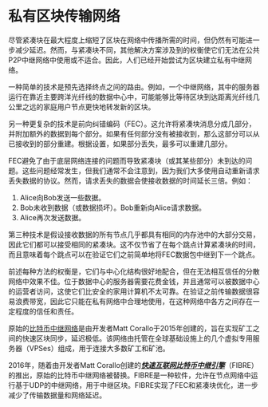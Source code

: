 # 私有区块传输网络

尽管紧凑块在最大程度上缩短了区块在网络中传播所需的时间，但仍然有可能进一步减少延迟。然而，与紧凑块不同，其他解决方案涉及到的权衡使它们无法在公共P2P中继网络中使用或不适合。因此，人们已经开始尝试为区块建立私有中继网络。

一种简单的技术是预先选择终点之间的路由。例如，一个中继网络，其中的服务器运行在靠近主要跨洋光纤线的数据中心中，可能能够比等待区块到达距离光纤线几公里之远的家庭用户节点更快地转发新的区块。

另一种更复杂的技术是前向纠错编码（FEC）。这允许将紧凑块消息分成几部分，并附加额外的数据到每个部分。如果有任何部分没有被接收到，那么这部分可以从已接收到的部分重建。根据设置，如果部分丢失，最多可以重建几部分。

FEC避免了由于底层网络连接的问题而导致紧凑块（或其某些部分）未到达的问题。这些问题经常发生，但我们通常不会注意到，因为我们大多使用自动重新请求丢失数据的协议。然而，请求丢失的数据会使接收数据的时间延长三倍。例如：

1. Alice向Bob发送一些数据。
2. Bob未收到数据（或数据损坏）。Bob重新向Alice请求数据。
3. Alice再次发送数据。

第三种技术是假设接收数据的所有节点几乎都具有相同的内存池中的大部分交易，因此它们都可以接受相同的紧凑块。这不仅节省了在每个跳点计算紧凑块的时间，而且意味着每个跳点可以在验证它们之前简单地将FEC数据包中继到下一个跳点。

前述每种方法的权衡是，它们与中心化结构很好地配合，但在无法相互信任的分散网络中效果不佳。位于数据中心的服务器需要花费金钱，并且通常可以被数据中心的运营者访问，这使它们比安全的家用计算机不太可靠。在验证之前传输数据很容易浪费带宽，因此它只能在私有网络中合理地使用，在这种网络中各方之间存在一定程度的信任和责任。

原始的[比特币中继网络](https://www.bitcoinrelaynetwork.org/)是由开发者Matt Corallo于2015年创建的，旨在实现矿工之间的快速区块同步，延迟极低。该网络由托管在全球基础设施上的几个虚拟专用服务器（VPSes）组成，用于连接大多数矿工和矿池。

2016年，随着由开发者Matt Corallo创建的[_**快速互联网比特币中继引擎**_](https://bitcoinfibre.org/)（FIBRE）的推出，原始的比特币中继网络被替换。FIBRE是一种软件，允许在节点网络中运行基于UDP的中继网络，用于中继区块。FIBRE实现了FEC和紧凑块优化，进一步减少了传输数据量和网络延迟。
